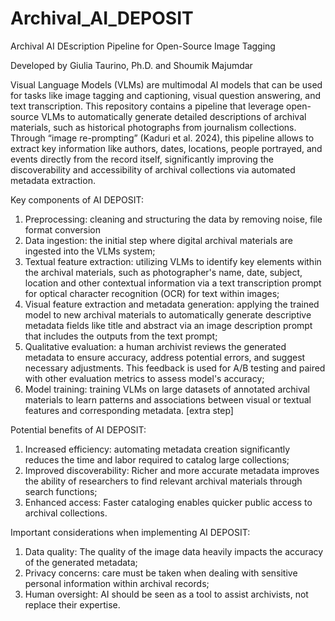 # Archival_AI_DEPOSIT

Archival AI DEscription Pipeline for Open-Source Image Tagging

Developed by Giulia Taurino, Ph.D. and Shoumik Majumdar

Visual Language Models (VLMs) are multimodal AI models that can be used for tasks like image tagging and captioning, visual question answering, and text transcription. This repository contains a pipeline that leverage open-source VLMs to automatically generate detailed descriptions of archival materials, such as historical photographs from journalism collections. Through “image re-prompting” (Kaduri et al. 2024), this pipeline allows to extract key information like authors, dates, locations, people portrayed, and events directly from the record itself, significantly improving the discoverability and accessibility of archival collections via automated metadata extraction.

Key components of AI DEPOSIT:

1. Preprocessing: cleaning and structuring the data by removing noise, file format conversion
2. Data ingestion: the initial step where digital archival materials are ingested into the VLMs system;
3. Textual feature extraction: utilizing VLMs to identify key elements within the archival materials, such as photographer's name, date, subject, location and other contextual information via a text transcription prompt for optical character recognition (OCR) for text within images;
4. Visual feature extraction and metadata generation: applying the trained model to new archival materials to automatically generate descriptive metadata fields like title and abstract via an image description prompt that includes the outputs from the text prompt;
5. Qualitative evaluation: a human archivist reviews the generated metadata to ensure accuracy, address potential errors, and suggest necessary adjustments. This feedback is used for A/B testing and paired with other evaluation metrics to assess model's accuracy;
6. Model training: training VLMs on large datasets of annotated archival materials to learn patterns and associations between visual or textual features and corresponding metadata. [extra step] 

Potential benefits of AI DEPOSIT:

1. Increased efficiency: automating metadata creation significantly reduces the time and labor required to catalog large collections;
2. Improved discoverability: Richer and more accurate metadata improves the ability of researchers to find relevant archival materials through search functions;
3. Enhanced access: Faster cataloging enables quicker public access to archival collections.  

Important considerations when implementing AI DEPOSIT:

1. Data quality: The quality of the image data heavily impacts the accuracy of the generated metadata;
2. Privacy concerns: care must be taken when dealing with sensitive personal information within archival records;
3. Human oversight: AI should be seen as a tool to assist archivists, not replace their expertise. 
